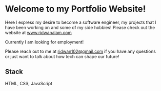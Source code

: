 # Welcome to my Portfolio Website!
Here I express my desire to become a software engineer, my projects that I have been working on and some of my side hobbies! Please check out the website at www.ridwanalam.com

Currently I am looking for employment!

Please reach out to me at ridwan102@gmail.com if you have any questions or just want to talk about how tech can shape our future!

## Stack
HTML, CSS, JavaScript
